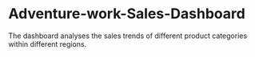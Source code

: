 # Adventure-work-Sales-Dashboard
The dashboard analyses the sales trends of different product categories within different regions.
